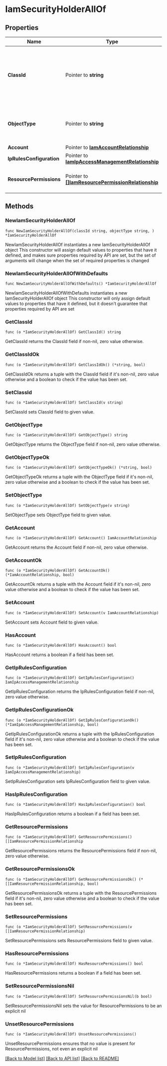# IamSecurityHolderAllOf

## Properties

Name | Type | Description | Notes
------------ | ------------- | ------------- | -------------
**ClassId** | Pointer to **string** | The fully-qualified name of the instantiated, concrete type. This property is used as a discriminator to identify the type of the payload when marshaling and unmarshaling data. | [default to "iam.SecurityHolder"]
**ObjectType** | Pointer to **string** | The fully-qualified name of the instantiated, concrete type. The value should be the same as the &#39;ClassId&#39; property. | [default to "iam.SecurityHolder"]
**Account** | Pointer to [**IamAccountRelationship**](iam.Account.Relationship.md) |  | [optional] 
**IpRulesConfiguration** | Pointer to [**IamIpAccessManagementRelationship**](iam.IpAccessManagement.Relationship.md) |  | [optional] 
**ResourcePermissions** | Pointer to [**[]IamResourcePermissionRelationship**](iam.ResourcePermission.Relationship.md) | An array of relationships to iamResourcePermission resources. | [optional] [readonly] 

## Methods

### NewIamSecurityHolderAllOf

`func NewIamSecurityHolderAllOf(classId string, objectType string, ) *IamSecurityHolderAllOf`

NewIamSecurityHolderAllOf instantiates a new IamSecurityHolderAllOf object
This constructor will assign default values to properties that have it defined,
and makes sure properties required by API are set, but the set of arguments
will change when the set of required properties is changed

### NewIamSecurityHolderAllOfWithDefaults

`func NewIamSecurityHolderAllOfWithDefaults() *IamSecurityHolderAllOf`

NewIamSecurityHolderAllOfWithDefaults instantiates a new IamSecurityHolderAllOf object
This constructor will only assign default values to properties that have it defined,
but it doesn't guarantee that properties required by API are set

### GetClassId

`func (o *IamSecurityHolderAllOf) GetClassId() string`

GetClassId returns the ClassId field if non-nil, zero value otherwise.

### GetClassIdOk

`func (o *IamSecurityHolderAllOf) GetClassIdOk() (*string, bool)`

GetClassIdOk returns a tuple with the ClassId field if it's non-nil, zero value otherwise
and a boolean to check if the value has been set.

### SetClassId

`func (o *IamSecurityHolderAllOf) SetClassId(v string)`

SetClassId sets ClassId field to given value.


### GetObjectType

`func (o *IamSecurityHolderAllOf) GetObjectType() string`

GetObjectType returns the ObjectType field if non-nil, zero value otherwise.

### GetObjectTypeOk

`func (o *IamSecurityHolderAllOf) GetObjectTypeOk() (*string, bool)`

GetObjectTypeOk returns a tuple with the ObjectType field if it's non-nil, zero value otherwise
and a boolean to check if the value has been set.

### SetObjectType

`func (o *IamSecurityHolderAllOf) SetObjectType(v string)`

SetObjectType sets ObjectType field to given value.


### GetAccount

`func (o *IamSecurityHolderAllOf) GetAccount() IamAccountRelationship`

GetAccount returns the Account field if non-nil, zero value otherwise.

### GetAccountOk

`func (o *IamSecurityHolderAllOf) GetAccountOk() (*IamAccountRelationship, bool)`

GetAccountOk returns a tuple with the Account field if it's non-nil, zero value otherwise
and a boolean to check if the value has been set.

### SetAccount

`func (o *IamSecurityHolderAllOf) SetAccount(v IamAccountRelationship)`

SetAccount sets Account field to given value.

### HasAccount

`func (o *IamSecurityHolderAllOf) HasAccount() bool`

HasAccount returns a boolean if a field has been set.

### GetIpRulesConfiguration

`func (o *IamSecurityHolderAllOf) GetIpRulesConfiguration() IamIpAccessManagementRelationship`

GetIpRulesConfiguration returns the IpRulesConfiguration field if non-nil, zero value otherwise.

### GetIpRulesConfigurationOk

`func (o *IamSecurityHolderAllOf) GetIpRulesConfigurationOk() (*IamIpAccessManagementRelationship, bool)`

GetIpRulesConfigurationOk returns a tuple with the IpRulesConfiguration field if it's non-nil, zero value otherwise
and a boolean to check if the value has been set.

### SetIpRulesConfiguration

`func (o *IamSecurityHolderAllOf) SetIpRulesConfiguration(v IamIpAccessManagementRelationship)`

SetIpRulesConfiguration sets IpRulesConfiguration field to given value.

### HasIpRulesConfiguration

`func (o *IamSecurityHolderAllOf) HasIpRulesConfiguration() bool`

HasIpRulesConfiguration returns a boolean if a field has been set.

### GetResourcePermissions

`func (o *IamSecurityHolderAllOf) GetResourcePermissions() []IamResourcePermissionRelationship`

GetResourcePermissions returns the ResourcePermissions field if non-nil, zero value otherwise.

### GetResourcePermissionsOk

`func (o *IamSecurityHolderAllOf) GetResourcePermissionsOk() (*[]IamResourcePermissionRelationship, bool)`

GetResourcePermissionsOk returns a tuple with the ResourcePermissions field if it's non-nil, zero value otherwise
and a boolean to check if the value has been set.

### SetResourcePermissions

`func (o *IamSecurityHolderAllOf) SetResourcePermissions(v []IamResourcePermissionRelationship)`

SetResourcePermissions sets ResourcePermissions field to given value.

### HasResourcePermissions

`func (o *IamSecurityHolderAllOf) HasResourcePermissions() bool`

HasResourcePermissions returns a boolean if a field has been set.

### SetResourcePermissionsNil

`func (o *IamSecurityHolderAllOf) SetResourcePermissionsNil(b bool)`

 SetResourcePermissionsNil sets the value for ResourcePermissions to be an explicit nil

### UnsetResourcePermissions
`func (o *IamSecurityHolderAllOf) UnsetResourcePermissions()`

UnsetResourcePermissions ensures that no value is present for ResourcePermissions, not even an explicit nil

[[Back to Model list]](../README.md#documentation-for-models) [[Back to API list]](../README.md#documentation-for-api-endpoints) [[Back to README]](../README.md)


